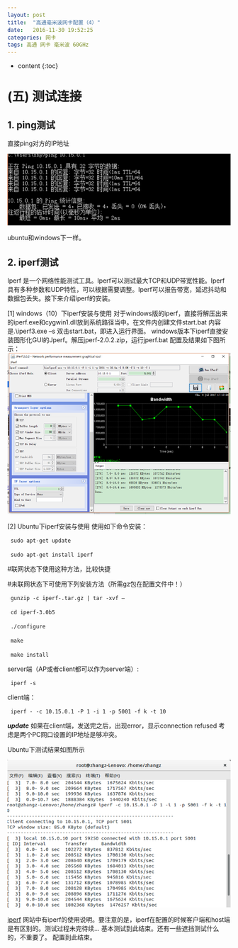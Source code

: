 ```yaml
---
layout: post
title:  "高通毫米波网卡配置（4）"
date:   2016-11-30 19:52:25
categories: 网卡
tags: 高通 网卡 毫米波 60GHz
---
```


* content
{:toc}




# (五)	测试连接
## 1. ping测试
直接ping对方的IP地址

 ![006](https://raw.githubusercontent.com/ZhangZheng2016/ZhangZheng2016.github.io/master/_posts/picture/006.png)

 ubuntu和windows下一样。

## 2. iperf测试
Iperf 是一个网络性能测试工具。Iperf可以测试最大TCP和UDP带宽性能。Iperf具有多种参数和UDP特性，可以根据需要调整。Iperf可以报告带宽，延迟抖动和数据包丢失。接下来介绍iperf的安装。

[1]	windows（10）下iperf安装与使用
对于windows版的iperf，直接将解压出来的iperf.exe和cygwin1.dll放到系统路径当中。在文件内创建文件start.bat 内容是.\iperf3.exe –s
双击start.bat，即进入运行界面。
windows版本下iperf直接安装图形化GUI的Jperf。解压jperf-2.0.2.zip，运行jperf.bat
配置及结果如下图所示：
![007](https://raw.githubusercontent.com/ZhangZheng2016/ZhangZheng2016.github.io/master/_posts/picture/007.png)
 
[2]	Ubuntu下iperf安装与使用
使用如下命令安装：

	 sudo apt-get update

	 sudo apt-get install iperf

#联网状态下使用这种方法，比较快捷

#未联网状态下可使用下列安装方法（所需gz包在配置文件中！）


	 gunzip -c iperf-.tar.gz | tar -xvf – 

	 cd iperf-3.0b5

	 ./configure 

	 make 

	 make install


server端（AP或者client都可以作为server端）:

	 iperf -s

client端：

	 iperf - -c 10.15.0.1 -P 1 -i 1 -p 5001 -f k -t 10

*******update*******
如果在client端，发送完之后，出现error，显示connection refused
考虑是两个PC网口设置的IP地址是够冲突。


Ubuntu下测试结果如图所示

![008](https://raw.githubusercontent.com/ZhangZheng2016/ZhangZheng2016.github.io/master/_posts/picture/008.png)

[iperf](https://iperf.fr/iperf-doc.php)
网站中有iperf的使用说明。要注意的是，iperf在配置的时候客户端和host端是有区别的。测试过程未完待续...
基本测试到此结束。还有一些遮挡测试什么的，不重要了。
配置到此结束。
